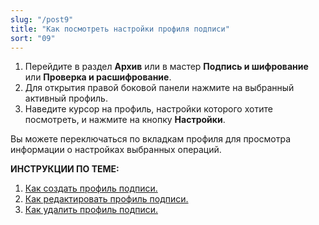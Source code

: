 ```yaml
---
slug: "/post9"
title: "Как посмотреть настройки профиля подписи"
sort: "09"
---
```


1. Перейдите в раздел **Архив** или в мастер **Подпись и шифрование** или **Проверка и расшифрование**.
2. Для открытия правой боковой панели нажмите на выбранный активный профиль.
3. Наведите курсор на профиль, настройки которого хотите посмотреть, и  нажмите на кнопку **Настройки**.

Вы можете переключаться по вкладкам профиля для просмотра информации о настройках выбранных операций.

**ИНСТРУКЦИИ ПО ТЕМЕ:**  
1. [Как создать профиль подписи.](https://docs.cryptoarm.ru/06-v3.2/004-documents/02-create-profile)  
2. [Как редактировать профиль подписи.](https://docs.cryptoarm.ru/06-v3.2/004-documents/06-edit-profile-sign)  
3. [Как удалить профиль подписи.](https://docs.cryptoarm.ru/06-v3.2/004-documents/07-delete-profile-sign)  
